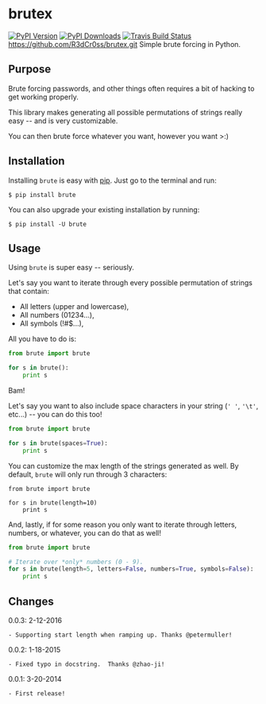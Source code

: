 # brutex

[![PyPI Version](https://img.shields.io/pypi/v/brute.svg)](https://pypi.python.org/pypi/brute)
[![PyPI Downloads](https://img.shields.io/pypi/dm/brute.svg)](https://pypi.python.org/pypi/brute)
[![Travis Build Status](https://img.shields.io/travis/rdegges/brute.svg)](https://travis-ci.org/rdegges/brute)
https://github.com/R3dCr0ss/brutex.git
Simple brute forcing in Python.

## Purpose

Brute forcing passwords, and other things often requires a bit of hacking to get
working properly.

This library makes generating all possible permutations of strings really easy
-- and is very customizable.

You can then brute force whatever you want, however you want &gt;:)


## Installation

Installing `brute` is easy with [pip](http://pip.readthedocs.org/en/latest/).
Just go to the terminal and run:

```console
$ pip install brute
```

You can also upgrade your existing installation by running:

```console
$ pip install -U brute
```


## Usage

Using `brute` is super easy -- seriously.

Let's say you want to iterate through every possible permutation of strings that
contain:

- All letters (upper and lowercase),
- All numbers (01234...),
- All symbols (!#$...),

All you have to do is:

```python
from brute import brute

for s in brute():
    print s
```

Bam!

Let's say you want to also include space characters in your string (`' '`,
`'\t'`, etc...) -- you can do this too!

```python
from brute import brute

for s in brute(spaces=True):
    print s
```

You can customize the max length of the strings generated as well.  By
default, `brute` will only run through 3 characters:

```
from brute import brute

for s in brute(length=10)
    print s
```

And, lastly, if for some reason you only want to iterate through letters,
numbers, or whatever, you can do that as well!

```python
from brute import brute

# Iterate over *only* numbers (0 - 9).
for s in brute(length=5, letters=False, numbers=True, symbols=False):
    print s
```


## Changes

0.0.3: 2-12-2016

    - Supporting start length when ramping up. Thanks @petermuller!

0.0.2: 1-18-2015

    - Fixed typo in docstring.  Thanks @zhao-ji!


0.0.1: 3-20-2014

    - First release!

